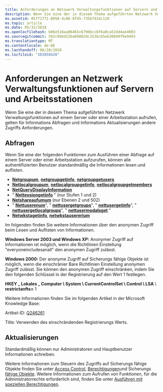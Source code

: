 ```yaml
---
title: Anforderungen an Netzwerk Verwaltungsfunktionen auf Servern und Arbeitsstationen
description: Wenn Sie eine der in diesem Thema aufgeführten Netzwerk Verwaltungsfunktionen auf einem Server oder einer Arbeitsstation aufrufen, gelten für Informations Abfragen und Informations Aktualisierungen andere Zugriffs Anforderungen.
ms.assetid: 05ff1771-8058-4c86-8f45-735bf41dc128
ms.topic: article
ms.date: 05/31/2018
ms.openlocfilehash: b06e516aa06465c67966cc076a0ca524d4ae4003
ms.sourcegitcommit: 592c9bbd22ba69802dc353bcb5eb30699f9e9403
ms.translationtype: MT
ms.contentlocale: de-DE
ms.lasthandoff: 08/20/2020
ms.locfileid: "103858428"
---
```

# <a name="requirements-for-network-management-functions-on-servers-and-workstations"></a>Anforderungen an Netzwerk Verwaltungsfunktionen auf Servern und Arbeitsstationen

Wenn Sie eine der in diesem Thema aufgeführten Netzwerk Verwaltungsfunktionen auf einem Server oder einer Arbeitsstation aufrufen, gelten für Informations Abfragen und Informations Aktualisierungen andere Zugriffs Anforderungen.

## <a name="queries"></a>Abfragen

Wenn Sie eine der folgenden Funktionen zum Ausführen einer Abfrage auf einem Server oder einer Arbeitsstation aufzurufen, können alle authentifizierten Benutzer standardmäßig die Informationen lesen und auflisten.

-   [**Netgroupum**](/windows/desktop/api/Lmaccess/nf-lmaccess-netgroupenum), [**netgroupgetinfo**](/windows/desktop/api/Lmaccess/nf-lmaccess-netgroupgetinfo), [**netgroupgetusers**](/windows/desktop/api/Lmaccess/nf-lmaccess-netgroupgetusers)
-   [**Netlocalgroupum**](/windows/desktop/api/Lmaccess/nf-lmaccess-netlocalgroupenum), [**netlocalgroupgetinfo**](/windows/desktop/api/Lmaccess/nf-lmaccess-netlocalgroupgetinfo), [**netlocalgroupgetmembers**](/windows/desktop/api/Lmaccess/nf-lmaccess-netlocalgroupgetmembers)
-   [**NetQueryDisplayInformation**](/windows/desktop/api/Lmaccess/nf-lmaccess-netquerydisplayinformation)
-   " [**Nettessiongetinfo**](/windows/desktop/api/lmshare/nf-lmshare-netsessiongetinfo) " (nur Stufen 1 und 2)
-   [**Netshareaufumum**](/windows/desktop/api/lmshare/nf-lmshare-netshareenum) (nur Ebenen 2 und 502)
-   " [**Nettuserenum**](/windows/desktop/api/Lmaccess/nf-lmaccess-netuserenum)", " [**nettusergetgroups**](/windows/desktop/api/Lmaccess/nf-lmaccess-netusergetgroups)", " [**nettusergetinfo**](/windows/desktop/api/Lmaccess/nf-lmaccess-netusergetinfo)", " [**nettusergetlocalgroups**](/windows/desktop/api/Lmaccess/nf-lmaccess-netusergetlocalgroups)", " [**nettusermodalsget**](/windows/desktop/api/Lmaccess/nf-lmaccess-netusermodalsget) "
-   [**Netwkstagetinfo**](/windows/desktop/api/Lmwksta/nf-lmwksta-netwkstagetinfo), [ **netwkstausererium**](/windows/desktop/api/Lmwksta/nf-lmwksta-netwkstauserenum)

Im folgenden finden Sie weitere Informationen über den anonymen Zugriff beim Lesen und Auflisten von Informationen.

**Windows Server 2003 und Windows XP:** Anonymer Zugriff auf Informationen ist möglich, wenn die Richtlinien Einstellung "everyoneincludesanall" den anonymen Zugriff zulässt.

**Windows 2000:** Der anonyme Zugriff auf Sicherungs fähige Objekte ist möglich, wenn die einschränier Bare Richtlinien Einstellung anonymen Zugriff zulässt. Sie können den anonymen Zugriff einschränken, indem Sie den folgenden Schlüssel in der Registrierung auf den Wert 1 festlegen.

**HKEY \_ Lokales \_ Computer \\ System \\ CurrentControlSet \\ Control \\ LSA** \\ **restrictanfts=** 1

Weitere Informationen finden Sie im folgenden Artikel in der Microsoft Knowledge Base:

Artikel-ID: [Q246261](https://support.microsoft.com/kb/246261)

Title: Verwenden des einschrändenden Registrierungs Werts.

## <a name="updates"></a>Aktualisierungen

Standardmäßig können nur Administratoren und Hauptbenutzer Informationen schreiben.

Weitere Informationen zum Steuern des Zugriffs auf Sicherungs fähige Objekte finden Sie unter [Access Control](/windows/desktop/SecAuthZ/access-control), [Berechtigungen](/windows/desktop/SecAuthZ/privileges)und Sicherungs [fähige Objekte](/windows/desktop/SecAuthZ/securable-objects). Weitere Informationen zum Aufrufen von Funktionen, für die Administratorrechte erforderlich sind, finden Sie unter [Ausführen mit speziellen Berechtigungen](/windows/desktop/SecBP/running-with-special-privileges).

 

 
